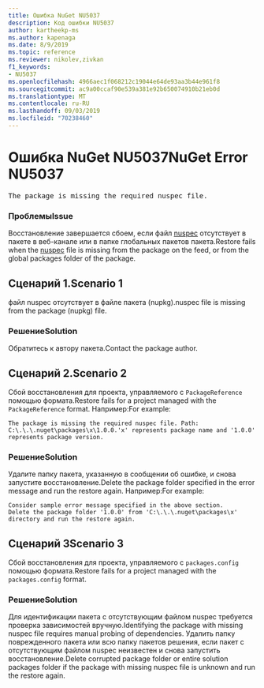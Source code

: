 ```yaml
---
title: Ошибка NuGet NU5037
description: Код ошибки NU5037
author: kartheekp-ms
ms.author: kapenaga
ms.date: 8/9/2019
ms.topic: reference
ms.reviewer: nikolev,zivkan
f1_keywords:
- NU5037
ms.openlocfilehash: 4966aec1f068212c19044e64de93aa3b44e961f8
ms.sourcegitcommit: ac9a00ccaf90e539a381e92b650074910b21eb0d
ms.translationtype: MT
ms.contentlocale: ru-RU
ms.lasthandoff: 09/03/2019
ms.locfileid: "70238460"
---
```

# <a name="nuget-error-nu5037"></a><span data-ttu-id="0db95-103">Ошибка NuGet NU5037</span><span class="sxs-lookup"><span data-stu-id="0db95-103">NuGet Error NU5037</span></span>
<pre>The package is missing the required nuspec file.</pre>

### <a name="issue"></a><span data-ttu-id="0db95-104">Проблемы</span><span class="sxs-lookup"><span data-stu-id="0db95-104">Issue</span></span>

<span data-ttu-id="0db95-105">Восстановление завершается сбоем, если файл [nuspec](../nuspec.md) отсутствует в пакете в веб-канале или в папке глобальных пакетов пакета.</span><span class="sxs-lookup"><span data-stu-id="0db95-105">Restore fails when the [nuspec](../nuspec.md) file is missing from the package on the feed, or from the global packages folder of the package.</span></span>

## <a name="scenario-1"></a><span data-ttu-id="0db95-106">Сценарий 1.</span><span class="sxs-lookup"><span data-stu-id="0db95-106">Scenario 1</span></span>

<span data-ttu-id="0db95-107">файл nuspec отсутствует в файле пакета (nupkg).</span><span class="sxs-lookup"><span data-stu-id="0db95-107">nuspec file is missing from the package (nupkg) file.</span></span>

### <a name="solution"></a><span data-ttu-id="0db95-108">Решение</span><span class="sxs-lookup"><span data-stu-id="0db95-108">Solution</span></span>

<span data-ttu-id="0db95-109">Обратитесь к автору пакета.</span><span class="sxs-lookup"><span data-stu-id="0db95-109">Contact the package author.</span></span> 

## <a name="scenario-2"></a><span data-ttu-id="0db95-110">Сценарий 2.</span><span class="sxs-lookup"><span data-stu-id="0db95-110">Scenario 2</span></span>

<span data-ttu-id="0db95-111">Сбой восстановления для проекта, управляемого с `PackageReference` помощью формата.</span><span class="sxs-lookup"><span data-stu-id="0db95-111">Restore fails for a project managed with the `PackageReference` format.</span></span> <span data-ttu-id="0db95-112">Например:</span><span class="sxs-lookup"><span data-stu-id="0db95-112">For example:</span></span>
```
The package is missing the required nuspec file. Path: C:\.\.\.nuget\packages\x\1.0.0.'x' represents package name and '1.0.0' represents package version.
```

### <a name="solution"></a><span data-ttu-id="0db95-113">Решение</span><span class="sxs-lookup"><span data-stu-id="0db95-113">Solution</span></span>

<span data-ttu-id="0db95-114">Удалите папку пакета, указанную в сообщении об ошибке, и снова запустите восстановление.</span><span class="sxs-lookup"><span data-stu-id="0db95-114">Delete the package folder specified in the error message and run the restore again.</span></span> <span data-ttu-id="0db95-115">Например:</span><span class="sxs-lookup"><span data-stu-id="0db95-115">For example:</span></span>
```
Consider sample error message specified in the above section.
Delete the package folder '1.0.0' from 'C:\.\.\.nuget\packages\x' directory and run the restore again.
```

## <a name="scenario-3"></a><span data-ttu-id="0db95-116">Сценарий 3</span><span class="sxs-lookup"><span data-stu-id="0db95-116">Scenario 3</span></span>

<span data-ttu-id="0db95-117">Сбой восстановления для проекта, управляемого с `packages.config` помощью формата.</span><span class="sxs-lookup"><span data-stu-id="0db95-117">Restore fails for a project managed with the `packages.config` format.</span></span>

### <a name="solution"></a><span data-ttu-id="0db95-118">Решение</span><span class="sxs-lookup"><span data-stu-id="0db95-118">Solution</span></span>

<span data-ttu-id="0db95-119">Для идентификации пакета с отсутствующим файлом nuspec требуется проверка зависимостей вручную.</span><span class="sxs-lookup"><span data-stu-id="0db95-119">Identifying the package with missing nuspec file requires manual probing of dependencies.</span></span> <span data-ttu-id="0db95-120">Удалить папку поврежденного пакета или всю папку пакетов решения, если пакет с отсутствующим файлом nuspec неизвестен и снова запустить восстановление.</span><span class="sxs-lookup"><span data-stu-id="0db95-120">Delete corrupted package folder or entire solution packages folder if the package with missing nuspec file is unknown and run the restore again.</span></span>